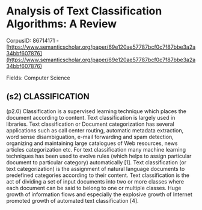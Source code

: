 # Analysis of Text Classification Algorithms: A Review

CorpusID: 86714171 - [https://www.semanticscholar.org/paper/69e120ae57787bcf0c7f87bbe3a2a34bbf607876](https://www.semanticscholar.org/paper/69e120ae57787bcf0c7f87bbe3a2a34bbf607876)

Fields: Computer Science

## (s2) CLASSIFICATION
(p2.0) Classification is a supervised learning technique which places the document according to content. Text classification is largely used in libraries. Text classification or Document categorization has several applications such as call center routing, automatic metadata extraction, word sense disambiguation, e-mail forwarding and spam detection, organizing and maintaining large catalogues of Web resources, news articles categorization etc. For text classification many machine learning techniques has been used to evolve rules (which helps to assign particular document to particular category) automatically [1]. Text classification (or text categorization) is the assignment of natural language documents to predefined categories according to their content. Text classification is the act of dividing a set of input documents into two or more classes where each document can be said to belong to one or multiple classes. Huge growth of information flows and especially the explosive growth of Internet promoted growth of automated text classification [4].
